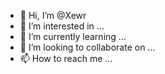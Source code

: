 - 👋 Hi, I’m @Xewr
- 👀 I’m interested in ...
- 🌱 I’m currently learning ...
- 💞️ I’m looking to collaborate on ...
- 📫 How to reach me ...

<!---
Xewr/Xewr is a ✨ special ✨ repository because its `README.md` (this file) appears on your GitHub profile.
You can click the Preview link to take a look at your changes.
--->
